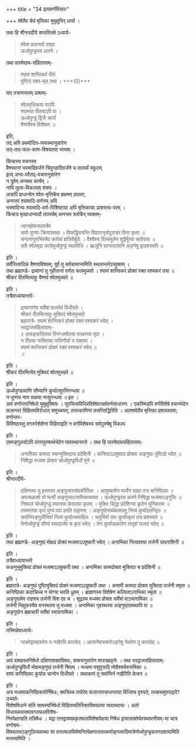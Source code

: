 +++
title = "34 द्रव्यवर्णविचारः"

+++
श्वेतैव चेयं मृत्तिका मुमुक्षुभिर् धार्या ।  

तथा हि श्रीनारदीये सप्ततितमे ऽध्याये-  

> श्वेता प्रधानतो ग्राह्या  
ऊर्ध्वपुण्ड्रस्य धारणे ।  

तथा पारमेष्ठ्य-संहितायाम्-  

> श्यामं शान्तिकरं पीतं  
> पुष्टिदं रक्त-मृत् तथा ।  +++(5)+++

यत् तत्रानन्तरम् उक्तम्-  

> श्वेतमृत्तिकया वाऽपि  
श्यामया पीतयाऽपि वा ।  
ऊर्ध्वपुण्ड्रं द्विजैः कार्यं  
वैष्णवैश्च विशेषतः ॥

इति,  
तद् अपि प्रथमोदित-व्यवस्थानुसारेण  
तत्-तत्-फल-काम-विषयतया भाव्यम् ।

किंचास्य वचनस्य  
वैष्णवानां भस्मादिवर्जने त्रिपुण्डादिवर्जने च तात्पर्यं स्फुटम्  
इत्य् अन्य-परैतद्-वचनानुसारेण  
न पूर्वम् अन्यथा कार्यम् ।  
नापि तुल्य-विकल्पश् शक्यः ।  
अत्रापि प्राधान्येन श्वेत-मृत्तिकैव प्रथमम् उपात्ता,  
अनन्तरं श्यामादि-वर्णनम् अपि  
भस्मादिभ्यः श्यामादि-वर्ण-विशिष्टाया अपि मृत्तिकायाः प्राशस्त्य-परम् ।  
किंचात्र मृत्प्राधान्यादौ तात्पर्यम् अनन्तर श्लोकैर् व्यक्तम्-

> ध्यानहोमजपाश्चैव  
> सर्वाः पुण्याः क्रियास्तथा । विफद्ध्यियन्ति विप्रागानृःर्वपुऽण्डंर विना कृताः ॥  
चन्दनागुरुभिश्चैव कर्तव्यं क्षत्रियैर्बुधैः । वैश्यैश्च विल्वमूलेन शूद्रैर्मूत्या सतोयया ॥  
सर्वैः श्वेतमृदा कार्यमूर्ध्वपुण्ड्रं यथाविधि । ऋजूनि सान्तरालानि अङ्गेषु द्वादशस्वपि ॥

इति ।  
सर्वैरित्यादिकं वैष्णवविषयम्; पूर्वं तु सर्वसामान्यमिति स्थलान्तरेऽप्युक्तम् ।  
तथा ब्रह्माण्डे- द्रव्याणां तु गृहीतानां वर्णतः फलमुच्यते । श्यामं शान्तिकरं प्रोक्तं रक्त वश्यकरं तया ॥  
श्रीकरं पीतमित्याहुः वैष्णवं श्वेतमुच्यते ॥

इति ।  
तत्रैवाध्यायान्तरे-
> द्रव्याणागेव सर्वेषां फलमेवं विधीयते ।  
श्रीकरं पीतमित्याहुः मुक्तिदं श्वेतमुच्यते  
ब्रह्मरात्रे-
> श्यामं शान्तिकरं प्रोक्तं रक्तं वश्यकरं भवेत् ।  
भरद्वाजसंहितायाम्-  
२ असङ्कलितया स्निग्धश्वेतया श्लक्ष्णया मृदा ।  
न पीतया नासितया नातिगौर्या न रक्तया ।  
श्यामं शान्तिकरं प्रोक्तं रक्तं वश्यकरं भवेत् ॥  
॥

इति ।  
श्रीकरं पीतमित्येव मुक्तिदं श्वेतमुच्यते ॥

इति ।  
ऊर्ध्वपुण्डव्याणि सौम्यानि कुर्यात्सुरभिगन्धया ॥  
न धूप्णय नाय रूक्षया नासुगन्धया ॥ इत ।  
अयं वर्णान्तरनिषेधो मुमुक्षुविषयः । सुरभित्वविधिरविशेषात्सर्ववर्णसाधारणः । एकस्मिन्नपि वर्णविशेषे वचनभेदेन  
फलान्तरं विहितमविरोधात् समुच्चयम्, तत्तत्कामिनां तत्तत्सिद्धिरिति । अतश्श्वेतैव मृत्तिका प्रशस्ततमा; वर्णान्तर-  
विशिष्ठास्तु तगरुरेशेशेनां विहिताइति न वर्णविशेषस्य सर्वपुरुषेषु विकल्प

इति ।  
एवमङ्गुलयोऽपि तत्तत्पुरुषार्थभेदेन व्यवस्थाप्यन्ते । तथा हि पारमेष्ठ्यसंहितायाम्-  

> अनामिका कामदा स्यान्मुक्तिदाच प्रदेशिनी । कनिष्ठाऽऽयुष्यदा प्रोक्ता अङ्गुष्ठः पुष्टिदो भवेत् ॥  
निषिद्धा मध्यमा प्रोक्ता चोर्ध्वपुण्ड्रविधौ मुने ॥

इति ।  
श्रीनारदीये-
> दक्षिणस्य तु हस्तस्य अङ्गुल्यस्संप्रकीर्तिताः । आयुष्कामेन मर्त्येन ग्राह्या तत्र कनिष्ठिका ॥  
अपत्यकामो यो मर्त्यो अङ्गुल्याऽनामिकाख्यया । ऊर्ध्वपुण्ड्रस्य करणे निषिद्धा मध्यमाऽङ्गुलिः ॥  
निष्फलं चोर्ध्वपुण्ड्रं स्यात्तया केवलया कृतम् । मुक्तिः सिद्धा प्रदेशिन्या कृतेन मुनिसत्तम ॥  
तस्मात्तया कृतं पुण्यं पापं हरति तन्नृणाम् । अङ्गुष्ठेनार्थकामस्तु नित्यं कुर्यादतन्द्रितः ॥  
सर्वाभिरङ्गुलीभिर्वा नित्यं कुर्यात्समाहितः । चतुर्भिर्वा ततः कुर्यात्कृतं तत्र प्रशस्यते ॥  
येनोर्ध्वपुण्ड्रं सौम्यं स्यादार्जवं च कृतं भवेत् । तेन कुर्यात्प्रकारेण तादृशं फलदं भवेत् ॥

इति ।  
तथा ब्रह्माण्डे- अङ्गुष्ठं मोक्षदं प्रोक्तं मध्यमाऽऽयुष्करी भवेत् । अनामिका नित्यवश्या तर्जनी पापनाशिनी ॥

इति ।  
तत्रैवाध्यायान्तरे  
कअनुभूमुक्तिदं प्रोक्तं मध्यमाऽऽयुष्करी तथा । अनामिका कामदोक्ता मुक्तिदा च प्रदेशिनी ॥

इति ।  
ब्रह्मरात्रे- अङ्गुष्ठं पुष्टिमुक्तिदं प्रोक्तं मध्यमाऽऽयुष्करी तथा । अनामी कामदा प्रोक्ता मुक्तिदा तर्जनी स्मृता ॥  
कनिष्ठिका कदाचिच्च न योग्या भवति ध्रुवम् । ब्राह्मणस्य विशेषेण कल्पिताऽनाभिका स्मृता ॥  
अङ्गुष्ठमेव राज्ञश्च तर्जनी विश एव च । शूद्रस्य मध्यमा प्रोक्ता सर्वेषां वाऽप्यनामिका ॥  
तर्जनी भिक्षुकस्यैव वनस्थस्य तु मध्यमा । अनामिका गृहस्थस्य अङ्गुष्ठाग्रमथापि वा ॥  
अङ्गुष्ठेन ब्रह्मचारी सर्वेषां स्यादनामिका ।

इति ।  
तस्मिन्नेवाध्याये-
> नाचरेद्वामहस्तेन न नखैरपि कारयेत् । आत्मनैवास्त्रनोऽङ्गेषु नेतरेण तु कारयेत् ॥

इति ।  
अयं वामहस्तनिषेधो दक्षिणाशक्तविषयः, शक्त्यनुसारेण शास्त्रप्रवृत्तेः । तथा भरद्वाजसंहितायाम्-  
ऊर्ध्वपुण्ड्रविधौ मोक्षमङ्गुष्ठं तर्जनी श्रियम् । मध्यमा पशुपुत्रादि मोक्षैश्वर्यमनामिका ॥  
वश्यं कनिष्ठिका कुर्यान्न चान्येन विधीयते । यथाकामं तु सर्वाभिर्न नखैरिति केचन ॥

इति ।  
अत्र मध्यमाकनिष्ठिकयोर्निषेधः; क्वचिच्च तयोरेव फलान्तरसाधनतया विधिश्च दृश्यते; तत्कथमुपपद्यते? उच्यते-  
विशेषविधाने सति सामस्यनिषेधो विहितव्यतिरिक्तविषयतया व्यवस्थाप्यः । अतो विधायकवाक्यावगतफलविशेष-  
निरपेक्षान्प्रति तन्निषेधः । यद्वा तत्तद्वाक्यप्रकृतफलविशेषापेक्षया निषेध इत्यासक्तेर्यवस्थापनीयम्-या चात्र वर्णाश्रम-  
विषयतयाऽङ्गुलिव्यवस्था सा तत्तत्फलविशेषनिरपेक्षणात्ततत्कर्माङ्गत्वादिमात्रेणोर्ध्वपुण्ड्रकरणदशायामिति मन्तव्यमिति ।